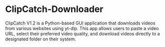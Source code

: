 # ClipCatch-Downloader
ClipCatch V1.2 is a Python-based GUI application that downloads videos from various websites using yt-dlp. This app allows users to paste a video URL, select their preferred video quality, and download videos directly to a designated folder on their system.
